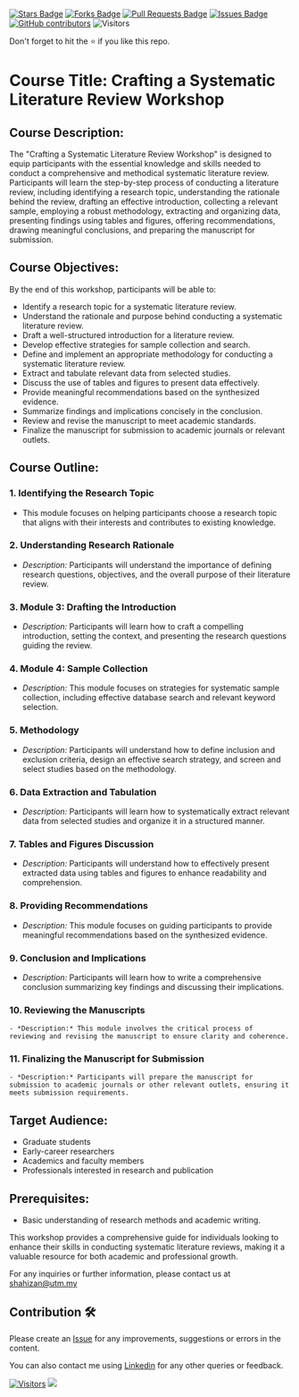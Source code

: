 <a href="https://github.com/drshahizan/courses/stargazers"><img src="https://img.shields.io/github/stars/drshahizan/courses" alt="Stars Badge"/></a>
<a href="https://github.com/drshahizan/courses/network/members"><img src="https://img.shields.io/github/forks/drshahizan/courses" alt="Forks Badge"/></a>
<a href="https://github.com/drshahizan/courses/pulls"><img src="https://img.shields.io/github/issues-pr/drshahizan/courses" alt="Pull Requests Badge"/></a>
<a href="https://github.com/drshahizan/courses/issues"><img src="https://img.shields.io/github/issues/drshahizan/courses" alt="Issues Badge"/></a>
<a href="https://github.com/drshahizan/courses/graphs/contributors"><img alt="GitHub contributors" src="https://img.shields.io/github/contributors/drshahizan/courses?color=2b9348"></a>
![Visitors](https://api.visitorbadge.io/api/visitors?path=https%3A%2F%2Fgithub.com%2Fdrshahizan%2Fcourses&labelColor=%23d9e3f0&countColor=%23697689&style=flat)

Don't forget to hit the :star: if you like this repo.

# Course Title: Crafting a Systematic Literature Review Workshop

## Course Description:
The "Crafting a Systematic Literature Review Workshop" is designed to equip participants with the essential knowledge and skills needed to conduct a comprehensive and methodical systematic literature review. Participants will learn the step-by-step process of conducting a literature review, including identifying a research topic, understanding the rationale behind the review, drafting an effective introduction, collecting a relevant sample, employing a robust methodology, extracting and organizing data, presenting findings using tables and figures, offering recommendations, drawing meaningful conclusions, and preparing the manuscript for submission.

## Course Objectives:
By the end of this workshop, participants will be able to:
- Identify a research topic for a systematic literature review.
- Understand the rationale and purpose behind conducting a systematic literature review.
- Draft a well-structured introduction for a literature review.
- Develop effective strategies for sample collection and search.
- Define and implement an appropriate methodology for conducting a systematic literature review.
- Extract and tabulate relevant data from selected studies.
- Discuss the use of tables and figures to present data effectively.
- Provide meaningful recommendations based on the synthesized evidence.
- Summarize findings and implications concisely in the conclusion.
- Review and revise the manuscript to meet academic standards.
- Finalize the manuscript for submission to academic journals or relevant outlets.

## Course Outline:
### 1. Identifying the Research Topic
   - This module focuses on helping participants choose a research topic that aligns with their interests and contributes to existing knowledge.
  
### 2. Understanding Research Rationale 
   - *Description:* Participants will understand the importance of defining research questions, objectives, and the overall purpose of their literature review.
  
### 3. Module 3: Drafting the Introduction
   - *Description:* Participants will learn how to craft a compelling introduction, setting the context, and presenting the research questions guiding the review.
  
### 4. Module 4: Sample Collection
   - *Description:* This module focuses on strategies for systematic sample collection, including effective database search and relevant keyword selection.
  
### 5. Methodology
   - *Description:* Participants will understand how to define inclusion and exclusion criteria, design an effective search strategy, and screen and select studies based on the methodology.
  
### 6. Data Extraction and Tabulation
   - *Description:* Participants will learn how to systematically extract relevant data from selected studies and organize it in a structured manner.
  
### 7. Tables and Figures Discussion
   - *Description:* Participants will understand how to effectively present extracted data using tables and figures to enhance readability and comprehension.
  
### 8. Providing Recommendations
   - *Description:* This module focuses on guiding participants to provide meaningful recommendations based on the synthesized evidence.
  
### 9. Conclusion and Implications
   - *Description:* Participants will learn how to write a comprehensive conclusion summarizing key findings and discussing their implications.
  
### 10. Reviewing the Manuscripts
    - *Description:* This module involves the critical process of reviewing and revising the manuscript to ensure clarity and coherence.
  
### 11. Finalizing the Manuscript for Submission
    - *Description:* Participants will prepare the manuscript for submission to academic journals or other relevant outlets, ensuring it meets submission requirements.

## Target Audience:
- Graduate students
- Early-career researchers
- Academics and faculty members
- Professionals interested in research and publication

## Prerequisites:
- Basic understanding of research methods and academic writing.

This workshop provides a comprehensive guide for individuals looking to enhance their skills in conducting systematic literature reviews, making it a valuable resource for both academic and professional growth.

For any inquiries or further information, please contact us at shahizan@utm.my

## Contribution 🛠️
Please create an [Issue](https://github.com/drshahizan/courses/issues) for any improvements, suggestions or errors in the content.

You can also contact me using [Linkedin](https://www.linkedin.com/in/drshahizan/) for any other queries or feedback.

[![Visitors](https://api.visitorbadge.io/api/visitors?path=https%3A%2F%2Fgithub.com%2Fdrshahizan&labelColor=%23697689&countColor=%23555555&style=plastic)](https://visitorbadge.io/status?path=https%3A%2F%2Fgithub.com%2Fdrshahizan)
![](https://hit.yhype.me/github/profile?user_id=81284918)

